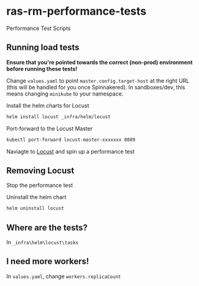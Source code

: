 # ras-rm-performance-tests
Performance Test Scripts

## Running load tests

**Ensure that you're pointed towards the correct (non-prod) environment before running these tests!**

Change `values.yaml` to point `master.config.target-host` at the right URL (this will be handled for you once Spinnakered). In sandboxes/dev, this means changing `minikube` to your namespace.

Install the helm charts for Locust
```bash
helm install locust _infra/helm/locust
```

Port-forward to the Locust Master
```bash
kubectl port-forward locust-master-xxxxxxx 8089
```

Naviagte to [Locust](http://localhost:8089) and spin up a performance test

## Removing Locust

Stop the performance test

Uninstall the helm chart
```bash
helm uninstall locust
```

## Where are the tests?

In `_infra\helm\locust\tasks`

## I need more workers!

In `values.yaml`, change `workers.replicaCount`
